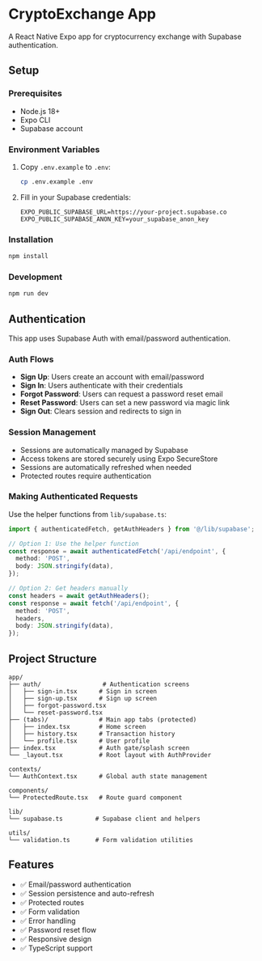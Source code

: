 # CryptoExchange App

A React Native Expo app for cryptocurrency exchange with Supabase authentication.

## Setup

### Prerequisites

- Node.js 18+ 
- Expo CLI
- Supabase account

### Environment Variables

1. Copy `.env.example` to `.env`:
   ```bash
   cp .env.example .env
   ```

2. Fill in your Supabase credentials:
   ```
   EXPO_PUBLIC_SUPABASE_URL=https://your-project.supabase.co
   EXPO_PUBLIC_SUPABASE_ANON_KEY=your_supabase_anon_key
   ```

### Installation

```bash
npm install
```

### Development

```bash
npm run dev
```

## Authentication

This app uses Supabase Auth with email/password authentication.

### Auth Flows

- **Sign Up**: Users create an account with email/password
- **Sign In**: Users authenticate with their credentials  
- **Forgot Password**: Users can request a password reset email
- **Reset Password**: Users can set a new password via magic link
- **Sign Out**: Clears session and redirects to sign in

### Session Management

- Sessions are automatically managed by Supabase
- Access tokens are stored securely using Expo SecureStore
- Sessions are automatically refreshed when needed
- Protected routes require authentication

### Making Authenticated Requests

Use the helper functions from `lib/supabase.ts`:

```typescript
import { authenticatedFetch, getAuthHeaders } from '@/lib/supabase';

// Option 1: Use the helper function
const response = await authenticatedFetch('/api/endpoint', {
  method: 'POST',
  body: JSON.stringify(data),
});

// Option 2: Get headers manually
const headers = await getAuthHeaders();
const response = await fetch('/api/endpoint', {
  method: 'POST',
  headers,
  body: JSON.stringify(data),
});
```

## Project Structure

```
app/
├── auth/                 # Authentication screens
│   ├── sign-in.tsx      # Sign in screen
│   ├── sign-up.tsx      # Sign up screen
│   ├── forgot-password.tsx
│   └── reset-password.tsx
├── (tabs)/              # Main app tabs (protected)
│   ├── index.tsx        # Home screen
│   ├── history.tsx      # Transaction history
│   └── profile.tsx      # User profile
├── index.tsx            # Auth gate/splash screen
└── _layout.tsx          # Root layout with AuthProvider

contexts/
└── AuthContext.tsx      # Global auth state management

components/
└── ProtectedRoute.tsx   # Route guard component

lib/
└── supabase.ts         # Supabase client and helpers

utils/
└── validation.ts       # Form validation utilities
```

## Features

- ✅ Email/password authentication
- ✅ Session persistence and auto-refresh
- ✅ Protected routes
- ✅ Form validation
- ✅ Error handling
- ✅ Password reset flow
- ✅ Responsive design
- ✅ TypeScript support